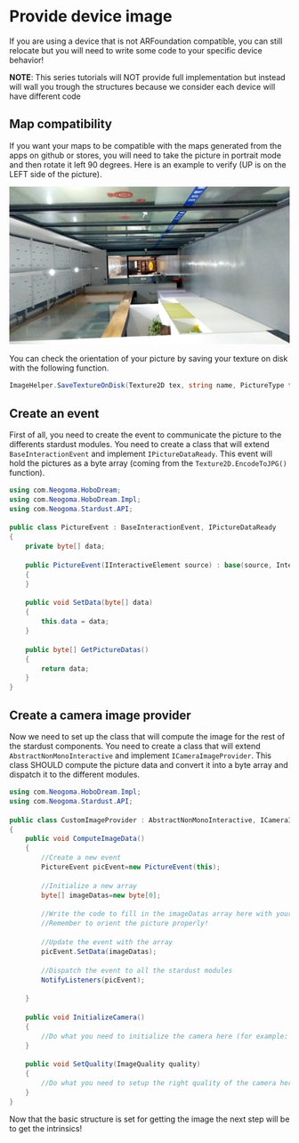 # Provide device image

If you are using a device that is not ARFoundation compatible, you can still relocate but you will need to write some code to your specific device behavior!

**NOTE**: This series tutorials will NOT provide full implementation but instead will wall you trough the structures because we consider each device will have different code


## Map compatibility
If you want your maps to be compatible with the maps generated from the apps on github or stores, you will need to take the picture in portrait mode and then rotate it left 90 degrees. Here is an example to verify (UP is on the LEFT side of the picture).

![Sample picture](img/custom/sample.jpeg)


You can check the orientation of your picture by saving your texture on disk with the following function.
```cs
ImageHelper.SaveTextureOnDisk(Texture2D tex, string name, PictureType type);
```

## Create an event
First of all, you need to create the event to communicate the picture to the differents stardust modules. You need to create a class that will extend ```BaseInteractionEvent``` and implement ```IPictureDataReady```. This event will hold the pictures as a byte array (coming from the ``Texture2D.EncodeToJPG()`` function). 

```cs
using com.Neogoma.HoboDream;
using com.Neogoma.HoboDream.Impl;
using com.Neogoma.Stardust.API;

public class PictureEvent : BaseInteractionEvent, IPictureDataReady
{
    private byte[] data;

    public PictureEvent(IInteractiveElement source) : base(source, InteractiveEventAction.ARRIVED)
    {
    }

    public void SetData(byte[] data)
    {
        this.data = data;
    }

    public byte[] GetPictureDatas()
    {
        return data;
    }
}
```

## Create a camera image provider

Now we need to set up the class that will compute the image for the rest of the stardust components. You need to create a class that will extend ```AbstractNonMonoInteractive``` and implement ```ICameraImageProvider```. This class SHOULD compute the picture data and convert it into a byte array and dispatch it to the different modules.


```cs
using com.Neogoma.HoboDream.Impl;
using com.Neogoma.Stardust.API;

public class CustomImageProvider : AbstractNonMonoInteractive, ICameraImageProvider
{
    public void ComputeImageData()
    {
        //Create a new event
        PictureEvent picEvent=new PictureEvent(this);

        //Initialize a new array
        byte[] imageDatas=new byte[0];

        //Write the code to fill in the imageDatas array here with your own data feed
        //Remember to orient the picture properly!

        //Update the event with the array
        picEvent.SetData(imageDatas);

        //Dispatch the event to all the stardust modules
        NotifyListeners(picEvent);

    }

    public void InitializeCamera()
    {
        //Do what you need to initialize the camera here (for example: select the front/back camera )
    }

    public void SetQuality(ImageQuality quality)
    {
        //Do what you need to setup the right quality of the camera here (for example: select the resolution)
    }
}
```

Now that the basic structure is set for getting the image the next step will be to get the intrinsics!
